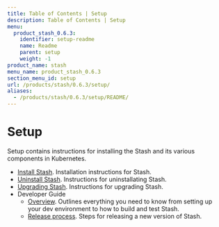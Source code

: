 ```yaml
---
title: Table of Contents | Setup
description: Table of Contents | Setup
menu:
  product_stash_0.6.3:
    identifier: setup-readme
    name: Readme
    parent: setup
    weight: -1
product_name: stash
menu_name: product_stash_0.6.3
section_menu_id: setup
url: /products/stash/0.6.3/setup/
aliases:
  - /products/stash/0.6.3/setup/README/
---
```

# Setup

Setup contains instructions for installing the Stash and its various components in Kubernetes.

- [Install Stash](/products/stash/0.6.3/setup/install). Installation instructions for Stash.
- [Uninstall Stash](/products/stash/0.6.3/setup/uninstall). Instructions for uninstallating Stash.
- [Upgrading Stash](/products/stash/0.6.3/setup/upgrade). Instructions for upgrading Stash.
- Developer Guide
  - [Overview](/products/stash/0.6.3/setup/developer-guide/overview). Outlines everything you need to know from setting up your dev environment to how to build and test Stash.
  - [Release process](/products/stash/0.6.3/setup/developer-guide/release). Steps for releasing a new version of Stash.
